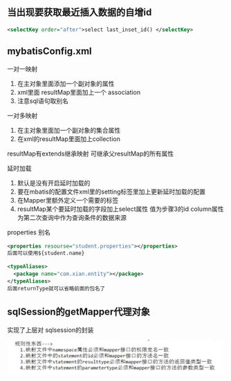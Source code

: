 ## 当出现要获取最近插入数据的自增id

```xml
<selectKey order="after">select last_inset_id() </selectKey>
```

## mybatisConfig.xml 

一对一映射

1. 在主对象里面添加一个副对象的属性
2. xml里面 resultMap里面加上一个 association 
3. 注意sql语句取别名



一对多映射

1. 在主对象里面加一个副对象的集合属性
2. 在xml的resultMap里面加上collection



resultMap有extends继承映射 可继承父resultMap的所有属性



延时加载

1. 默认是没有开启延时加载的
2. 要在mbatis的配置文件xml里的setting标签里加上更新延时加载的配置
3. 在Mapper里额外定义一个需要的标签
4. resultMap某个要延时加载的字段加上select属性 值为步骤3的id column属性为第二次查询中作为查询条件的数据来源



properties 别名

```xml
<properties resourse="student.properties"></properties>
后面可以使用${student.name}
```

```xml
<typeAliases>
  <package name="com.xian.entity"></package>
</typeAliases>
后面returnType就可以省略前面的包名了
```

## sqlSession的getMapper代理对象

实现了上层对 sqlsession的封装

![image-20190813122019361](../../images/getMapper.png)




